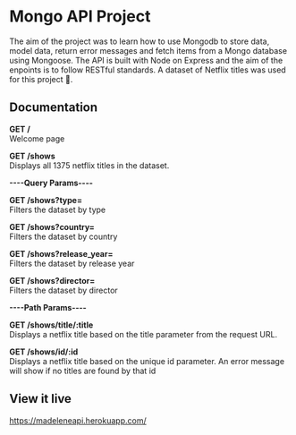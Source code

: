 # Mongo API Project 

The aim of the project was to learn how to use Mongodb to store data, model data, return error messages and fetch items from a Mongo database using Mongoose. The API is built with Node on Express and the aim of the enpoints is to follow RESTful standards. A dataset of Netflix titles was used for this project 🎥.

## Documentation

<b>GET /</b>  <br>
Welcome page

<b>GET /shows</b>  <br>
Displays all 1375 netflix titles in the dataset.

<b>----Query Params----</b>

<b>GET /shows?type=</b>  <br>
Filters the dataset by type

<b>GET /shows?country=</b>  <br>
Filters the dataset by country

<b>GET /shows?release_year=</b>  <br>
Filters the dataset by release year

<b>GET /shows?director=</b>  <br>
Filters the dataset by director

<b>----Path Params----</b>

<b>GET /shows/title/:title</b>  <br>
Displays a netflix title based on the title parameter from the request URL.

<b>GET /shows/id/:id </b> <br>
Displays a netflix title based on the unique id parameter. An error message will show if no titles are found by that id

## View it live
 https://madeleneapi.herokuapp.com/
